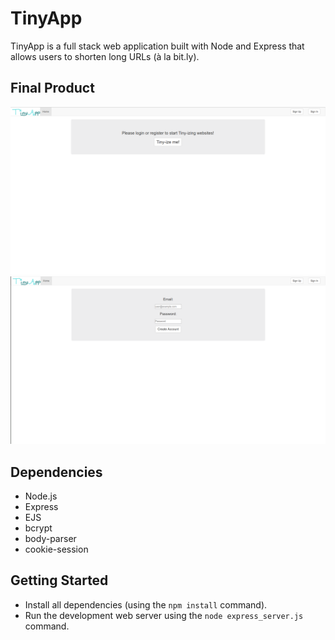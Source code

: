 # TinyApp

TinyApp is a full stack web application built with Node and Express that allows users to shorten long URLs (à la bit.ly).

## Final Product

!["Screenshot of the Homepage"](https://github.com/NicholasLepage/TinyApp/blob/master/docs/urls_index.png)
!["Screenshot of the Registration page"](https://github.com/NicholasLepage/TinyApp/blob/master/docs/urls_register.png)


## Dependencies

- Node.js
- Express
- EJS
- bcrypt
- body-parser
- cookie-session

## Getting Started

- Install all dependencies (using the `npm install` command).
- Run the development web server using the `node express_server.js` command.
